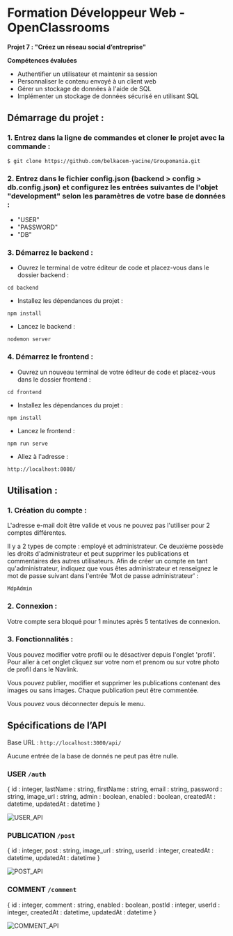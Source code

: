 # Formation Développeur Web - OpenClassrooms
**Projet 7 : "Créez un réseau social d’entreprise"**

**Compétences évaluées**
- Authentifier un utilisateur et maintenir sa session
- Personnaliser le contenu envoyé à un client web
- Gérer un stockage de données à l'aide de SQL
- Implémenter un stockage de données sécurisé en utilisant SQL

## Démarrage du projet :

### 1. Entrez dans la ligne de commandes et cloner le projet avec la commande : 

`$ git clone https://github.com/belkacem-yacine/Groupomania.git`

### 2. Entrez dans le fichier config.json (backend > config > db.config.json) et configurez les entrées suivantes de l'objet "development" selon les paramètres de votre base de données :

- "USER"
- "PASSWORD"
- "DB"

### 3. Démarrez le backend :

- Ouvrez le terminal de votre éditeur de code et placez-vous dans le dossier backend : 

`cd backend`

- Installez les dépendances du projet :

`npm install`

- Lancez le backend :

`nodemon server`

### 4. Démarrez le frontend :

- Ouvrez un nouveau terminal de votre éditeur de code et placez-vous dans le dossier frontend : 

`cd frontend`

- Installez les dépendances du projet :

`npm install`

- Lancez le frontend :

`npm run serve`

- Allez à l'adresse : 

`http://localhost:8080/`

## Utilisation : 

### 1. Création du compte :

L'adresse e-mail doit être valide et vous ne pouvez pas l'utiliser pour 2 comptes différentes.

Il y a 2 types de compte : employé et administrateur. Ce deuxième possède les droits d'administrateur et peut supprimer les publications et commentaires des autres utilisateurs. Afin de créer un compte en tant qu'administrateur, indiquez que vous êtes administrateur et renseignez le mot de passe suivant dans l'entrée 'Mot de passe administrateur' : 

`MdpAdmin`

### 2. Connexion :

Votre compte sera bloqué pour 1 minutes après 5 tentatives de connexion. 

### 3. Fonctionnalités : 

Vous pouvez modifier votre profil ou le désactiver depuis l'onglet 'profil'. Pour aller à cet onglet cliquez sur votre nom et prenom ou sur votre photo de profil dans le Navlink.

Vous pouvez publier, modifier et supprimer les publications contenant des images ou sans images. Chaque publication peut être commentée. 

Vous pouvez vous déconnecter depuis le menu.

## Spécifications de l’API

Base URL : `http://localhost:3000/api/`

Aucune entrée de la base de donnés ne peut pas être nulle.

### USER `/auth`

{ id : integer, lastName : string, firstName : string, email : string, password : string, image_url : string, admin : boolean, enabled : boolean, createdAt : datetime, updatedAt : datetime }

![USER_API](https://user-images.githubusercontent.com/81988403/149660331-49a93960-21e8-49ce-a4f8-0ab07204027d.PNG)

### PUBLICATION `/post`

{ id : integer, post : string, image_url : string, userId : integer, createdAt : datetime, updatedAt : datetime }

![POST_API](https://user-images.githubusercontent.com/81988403/149657222-ee0af885-f21f-43c1-b136-2e79268d6be8.PNG)

### COMMENT `/comment`

{ id : integer, comment : string, enabled : boolean, postId : integer, userId : integer, createdAt : datetime, updatedAt : datetime }

![COMMENT_API](https://user-images.githubusercontent.com/81988403/149657240-5085e2bc-4742-4ab7-b3ea-f874a1468f31.PNG)
